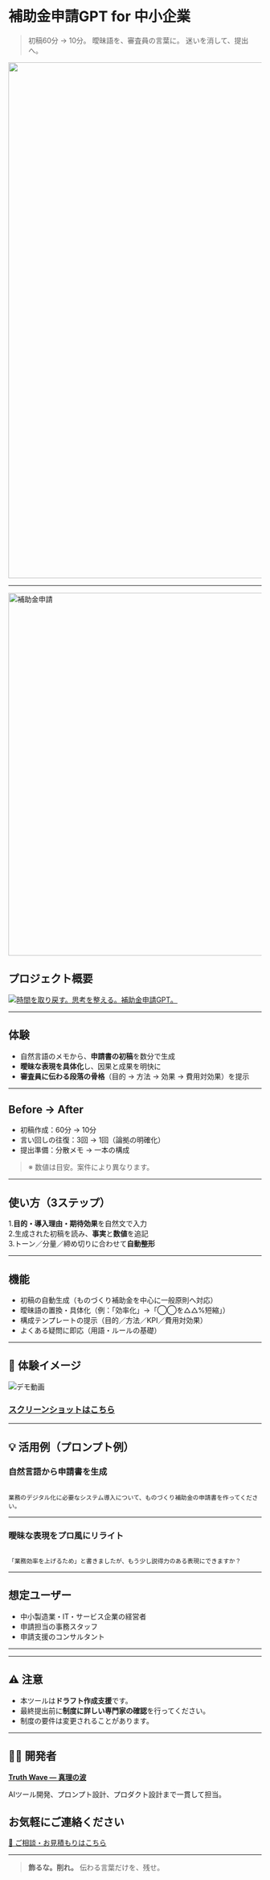# 補助金申請GPT for 中小企業

> 初稿60分 → 10分。
> 曖昧語を、審査員の言葉に。
> 迷いを消して、提出へ。

<p align="center">
<img width="1536" height="1024" alt="補助金申請GPT for 中小企業" src="https://github.com/user-attachments/assets/a9f8cc39-5609-4293-a9e7-460e03160584" />

</p>

---

<img width="1280" height="720" alt="補助金申請" src="https://github.com/user-attachments/assets/d35d153a-0bac-4b98-b1c9-82759e331111" />


## プロジェクト概要
[![時間を取り戻す。思考を整える。補助金申請GPT。](https://github.com/user-attachments/assets/d35d153a-0bac-4b98-b1c9-82759e331111)](https://youtu.be/fQsoR42SFl4)

---

## 体験

- 自然言語のメモから、**申請書の初稿**を数分で生成
- **曖昧な表現を具体化**し、因果と成果を明快に
- **審査員に伝わる段落の骨格**（目的 → 方法 → 効果 → 費用対効果）を提示

---

## Before → After

- 初稿作成：60分 → 10分
- 言い回しの往復：3回 → 1回（論拠の明確化）
- 提出準備：分散メモ → 一本の構成

> ※ 数値は目安。案件により異なります。

---

## 使い方（3ステップ）

1.**目的・導入理由・期待効果**を自然文で入力<br>
2.生成された初稿を読み、**事実**と**数値**を追記<br>
3.トーン／分量／締め切りに合わせて**自動整形**

---

## 機能
- 初稿の自動生成（ものづくり補助金を中心に一般原則へ対応）
- 曖昧語の置換・具体化（例：「効率化」→「◯◯を△△%短縮」）
- 構成テンプレートの提示（目的／方法／KPI／費用対効果）
- よくある疑問に即応（用語・ルールの基礎）

---

## 📸 **体験イメージ**
![デモ動画](https://github.com/truthwave/SME-Grant-Application-GPT/blob/main/%E8%B3%87%E6%96%99/%E3%83%87%E3%83%A2%E5%8B%95%E7%94%BB.gif)

### [スクリーンショットはこちら](https://github.com/truthwave/SME-Grant-Application-GPT/tree/main/%E8%B3%87%E6%96%99/%E3%82%B9%E3%82%AF%E3%83%AA%E3%83%BC%E3%83%B3%E3%82%B7%E3%83%A7%E3%83%83%E3%83%88)

---

## 💡 活用例（プロンプト例）

### 自然言語から申請書を生成

```

業務のデジタル化に必要なシステム導入について、ものづくり補助金の申請書を作ってください。

```

---

### 曖昧な表現をプロ風にリライト

```

「業務効率を上げるため」と書きましたが、もう少し説得力のある表現にできますか？

```

---

## 想定ユーザー

- 中小製造業・IT・サービス企業の経営者
- 申請担当の事務スタッフ
- 申請支援のコンサルタント

---


---

## ⚠️ 注意

- 本ツールは**ドラフト作成支援**です。
- 最終提出前に**制度に詳しい専門家の確認**を行ってください。
- 制度の要件は変更されることがあります。

---

## 👨‍💻 開発者

**[Truth Wave ― 真理の波](https://github.com/truthwave)**  

AIツール開発、プロンプト設計、プロダクト設計まで一貫して担当。

## お気軽にご連絡ください
[📩 ご相談・お見積もりはこちら](mailto:realmadrid71214591@gmail.com)

---

> **飾るな。削れ。**
> 伝わる言葉だけを、残せ。
